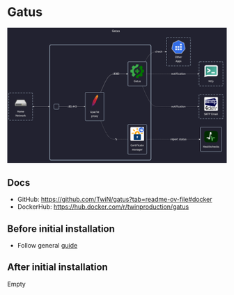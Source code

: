 # Gatus

![diagram](../../docs/diagrams/out/apps/gatus.png)

## Docs

- GitHub: <https://github.com/TwiN/gatus?tab=readme-ov-file#docker>
- DockerHub: <https://hub.docker.com/r/twinproduction/gatus>

## Before initial installation

- Follow general [guide](../../docs/Checklist%20for%20new%20docker-apps.md)

## After initial installation

Empty
